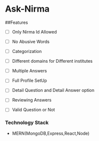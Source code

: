 # Ask-Nirma

##Features

- [ ]  Only Nirma Id Allowed 
- [ ]  No Abusive Words 
- [ ]  Categorization 
- [ ]  Different domains for Different institutes 
- [ ]  Multiple Answers 
- [ ]  Full Profile SetUp
- [ ]  Detail Question and Detail Answer option
- [ ]  Reviewing Answers
- [ ]  Valid Question or Not 


### Technology Stack
 -  MERN(MongoDB,Express,React,Node) 

